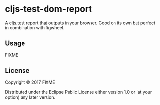 # cljs-test-dom-report

A cljs.test report that outputs in your browser. Good on its own but
perfect in combination with figwheel.

## Usage

FIXME

## License

Copyright © 2017 FIXME

Distributed under the Eclipse Public License either version 1.0 or (at
your option) any later version.
